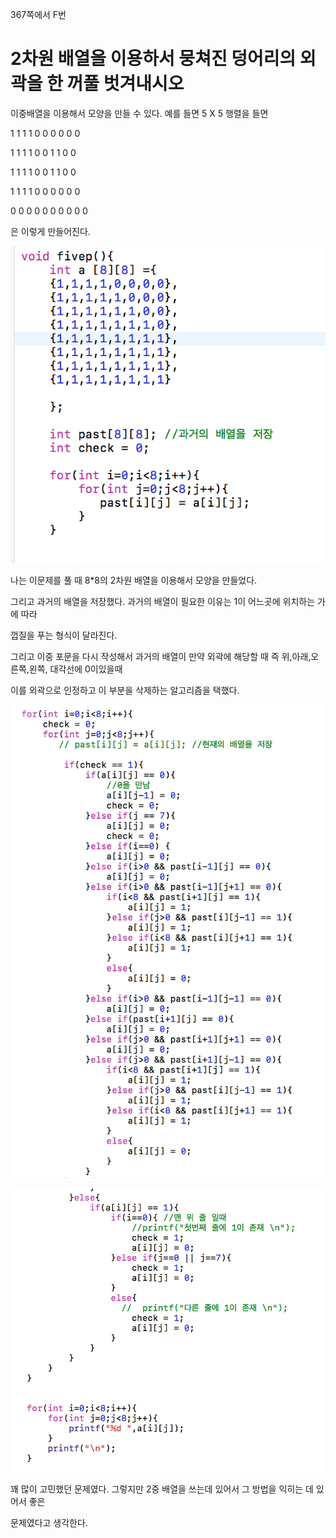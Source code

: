  367쪽에서 F번 

# 2차원 배열을 이용하서 뭉쳐진 덩어리의 외곽을 한 꺼풀 벗겨내시오

이중배열을 이용해서 모양을 만들 수 있다. 예를 들면 5 X 5 행렬을 들면

1 1 1 1 0                0 0 0 0 0

1 1 1 1 0                0 1 1 0 0

1 1 1 1 0                0 1 1 0 0

1 1 1 1 0                0 0 0 0 0

0 0 0 0 0                0 0 0 0 0 

은 이렇게 만들어진다. 

![](/assets/14-1.png)



나는 이문제를 풀 때 8\*8의 2차원 배열을 이용해서 모양을 만들었다.   

그리고 과거의 배열을 저장했다. 과거의 배열이 필요한 이유는 1이 어느곳에 위치하는 가에 따라

껍질을 푸는 형식이 달라진다. 

그리고 이중 포문을 다시 작성해서 과거의 배열이 만약 외곽에 해당할 때 즉 위,아래,오른쪽,왼쪽, 대각선에 0이있을때

이를 외곽으로 인정하고 이 부분을 삭제하는 알고리즘을 택했다.

![](/assets/14-2.png)

![](/assets/14-3.png)

꽤 많이 고민했던 문제였다. 그렇지만 2중 배열을 쓰는데 있어서 그 방법을 익히는 데 있어서 좋은 

문제였다고 생각한다. 



